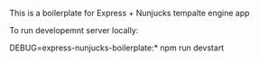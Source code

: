 This is a boilerplate for Express + Nunjucks tempalte engine app

To run developemnt server locally:

DEBUG=express-nunjucks-boilerplate:* npm run devstart